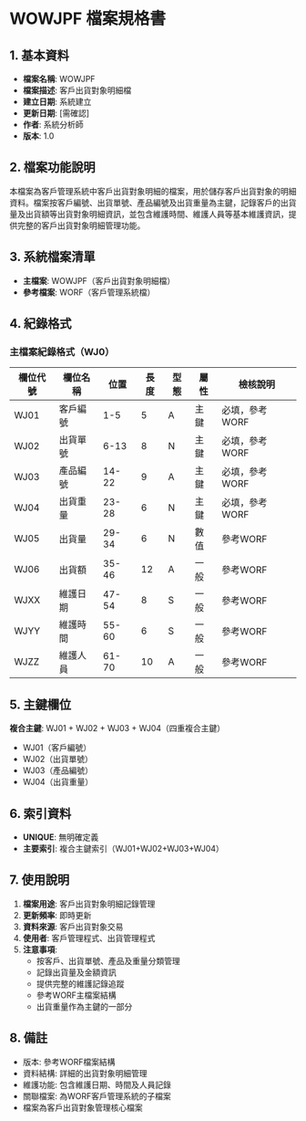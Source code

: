 # WOWJPF 檔案規格書

## 1. 基本資料
- **檔案名稱**: WOWJPF
- **檔案描述**: 客戶出貨對象明細檔
- **建立日期**: 系統建立
- **更新日期**: [需確認]
- **作者**: 系統分析師
- **版本**: 1.0

## 2. 檔案功能說明
本檔案為客戶管理系統中客戶出貨對象明細的檔案，用於儲存客戶出貨對象的明細資料。檔案按客戶編號、出貨單號、產品編號及出貨重量為主鍵，記錄客戶的出貨量及出貨額等出貨對象明細資訊，並包含維護時間、維護人員等基本維護資訊，提供完整的客戶出貨對象明細管理功能。

## 3. 系統檔案清單
- **主檔案**: WOWJPF（客戶出貨對象明細檔）
- **參考檔案**: WORF（客戶管理系統檔）

## 4. 紀錄格式

### 主檔案紀錄格式（WJ0）
| 欄位代號 | 欄位名稱 | 位置 | 長度 | 型態 | 屬性 | 檢核說明 |
|----------|----------|------|------|------|------|----------|
| WJ01 | 客戶編號 | 1-5 | 5 | A | 主鍵 | 必填，參考WORF |
| WJ02 | 出貨單號 | 6-13 | 8 | N | 主鍵 | 必填，參考WORF |
| WJ03 | 產品編號 | 14-22 | 9 | A | 主鍵 | 必填，參考WORF |
| WJ04 | 出貨重量 | 23-28 | 6 | N | 主鍵 | 必填，參考WORF |
| WJ05 | 出貨量 | 29-34 | 6 | N | 數值 | 參考WORF |
| WJ06 | 出貨額 | 35-46 | 12 | A | 一般 | 參考WORF |
| WJXX | 維護日期 | 47-54 | 8 | S | 一般 | 參考WORF |
| WJYY | 維護時間 | 55-60 | 6 | S | 一般 | 參考WORF |
| WJZZ | 維護人員 | 61-70 | 10 | A | 一般 | 參考WORF |

## 5. 主鍵欄位
**複合主鍵**: WJ01 + WJ02 + WJ03 + WJ04（四重複合主鍵）
- WJ01（客戶編號）
- WJ02（出貨單號）
- WJ03（產品編號）
- WJ04（出貨重量）

## 6. 索引資料
- **UNIQUE**: 無明確定義
- **主要索引**: 複合主鍵索引（WJ01+WJ02+WJ03+WJ04）

## 7. 使用說明
1. **檔案用途**: 客戶出貨對象明細記錄管理
2. **更新頻率**: 即時更新
3. **資料來源**: 客戶出貨對象交易
4. **使用者**: 客戶管理程式、出貨管理程式
5. **注意事項**: 
   - 按客戶、出貨單號、產品及重量分類管理
   - 記錄出貨量及金額資訊
   - 提供完整的維護記錄追蹤
   - 參考WORF主檔案結構
   - 出貨重量作為主鍵的一部分

## 8. 備註
- 版本: 參考WORF檔案結構
- 資料結構: 詳細的出貨對象明細管理
- 維護功能: 包含維護日期、時間及人員記錄
- 關聯檔案: 為WORF客戶管理系統的子檔案
- 檔案為客戶出貨對象管理核心檔案 
